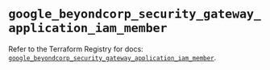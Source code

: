 # `google_beyondcorp_security_gateway_application_iam_member`

Refer to the Terraform Registry for docs: [`google_beyondcorp_security_gateway_application_iam_member`](https://registry.terraform.io/providers/hashicorp/google-beta/6.50.0/docs/resources/google_beyondcorp_security_gateway_application_iam_member).
